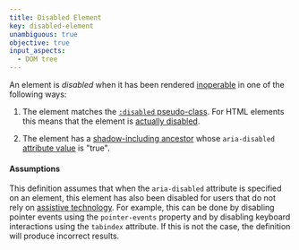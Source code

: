```yaml
---
title: Disabled Element
key: disabled-element
unambiguous: true
objective: true
input_aspects:
  - DOM tree
---
```


An element is _disabled_ when it has been rendered [inoperable][] in one of the following ways:

1. The element matches the [`:disabled` pseudo-class][disabled pseudo-class]. For HTML elements this means that the element is [actually disabled][].

2. The element has a [shadow-including ancestor][] whose `aria-disabled` [attribute value][] is "true".

#### Assumptions

This definition assumes that when the `aria-disabled` attribute is specified on an element, this element has also been disabled for users that do not rely on [assistive technology][]. For example, this can be done by disabling pointer events using the `pointer-events` property and by disabling keyboard interactions using the `tabindex` attribute. If this is not the case, the definition will produce incorrect results.

[actually disabled]: https://html.spec.whatwg.org/multipage/semantics-other.html#concept-element-disabled 'HTML definition of Actually Disabled'
[assistive technology]: https://www.w3.org/TR/WCAG21/#dfn-assistive-technologies 'WCAG definition of Assistive Technologies'
[attribute value]: #attribute-value 'Definition of Attribute Value'
[disabled pseudo-class]: https://drafts.csswg.org/selectors/#disabled-pseudo "CSS Selectors Level 4 (Editor's Draft), definition of the :disabled pseudo-class"
[inoperable]: https://www.w3.org/TR/wai-aria/#dfn-operable
[shadow-including ancestor]: https://dom.spec.whatwg.org/#concept-shadow-including-ancestor
